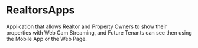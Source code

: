 # RealtorsApps
Application that allows Realtor and Property Owners to show their properties with Web Cam Streaming, and Future Tenants can see then using the Mobile App or the Web Page. 

